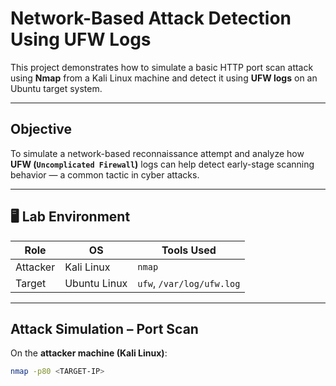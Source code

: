 # Network-Based Attack Detection Using UFW Logs

This project demonstrates how to simulate a basic HTTP port scan attack using **Nmap** from a Kali Linux machine and detect it using **UFW logs** on an Ubuntu target system.

---

## Objective

To simulate a network-based reconnaissance attempt and analyze how **UFW (`Uncomplicated Firewall`)** logs can help detect early-stage scanning behavior — a common tactic in cyber attacks.

---

## 🖥️ Lab Environment

| Role        | OS           | Tools Used           |
|-------------|--------------|----------------------|
| Attacker    | Kali Linux   | `nmap`               |
| Target      | Ubuntu Linux | `ufw`, `/var/log/ufw.log` |

---

## Attack Simulation – Port Scan

On the **attacker machine (Kali Linux)**:

```bash
nmap -p80 <TARGET-IP>
